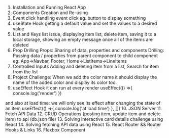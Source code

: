 1. Installation and Running React App
2. Components Creation and Re-using
3. Event click
    handling event click eg. button to display something
4. useState Hook
    getting a default value and set the values to a desired value
5. List and Keys
    list issue, displaying item list, delete item, saving it to a local storage, showing an empty message once all of the items are deleted
6. Prop Drilling
    Props: Sharing of data, properties and components
    Drilling: Passing data / properties from parent component to child component
    eg: App->Navbar, Footer, Home->ListItems->LineItems
7. Controlled Inputs
    Adding and deleting item from a list, Search for item from the list
8. Project Challenge:
    When we add the color name it should display the name of the added color and display its color too.
9. useEffect Hook
    it can run at every render
    useEffect(() =>{
    console.log('render')
  }) 
  
  and also at load time: we will only see its effect after changing the state of an item
  useEffect(() =>{
    console.log('at load time')
  }, [])
10. JSON Server
11. Fetch API Data
12. CRUD Operations (posting item, update item and delete item) to  api (db.json file)
13. Solving interactive card details challenge using React
14. Solving fetching API data using React
15. React Router && Router Hooks & Links
16. Flexbox Component